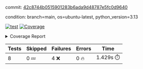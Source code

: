 commit: [42c8744b0515901283b6ada9d48787e5fc0d9640](https://github.com/rcmdnk/hydra-utils/tree/42c8744b0515901283b6ada9d48787e5fc0d9640)

condition: branch=main, os=ubuntu-latest, python_version=3.13

[![test](https://github.com/rcmdnk/hydra-utils/actions/workflows/test.yml/badge.svg)](https://github.com/rcmdnk/hydra-utils/actions/runs/15366360863)
<a href="https://github.com/rcmdnk/hydra-utils/blob/42c8744b0515901283b6ada9d48787e5fc0d9640/README.md"><img alt="Coverage" src="https://img.shields.io/badge/Coverage-72%25-yellow.svg" /></a><details><summary>Coverage Report </summary><table><tr><th>File</th><th>Stmts</th><th>Miss</th><th>Cover</th><th>Missing</th></tr><tbody><tr><td colspan="5"><b>src/hydra_utils</b></td></tr><tr><td>&nbsp; &nbsp;<a href="https://github.com/rcmdnk/hydra-utils/blob/42c8744b0515901283b6ada9d48787e5fc0d9640/src/hydra_utils/utils.py">utils.py</a></td><td>183</td><td>54</td><td>70%</td><td><a href="https://github.com/rcmdnk/hydra-utils/blob/42c8744b0515901283b6ada9d48787e5fc0d9640/src/hydra_utils/utils.py#L12">12</a>, <a href="https://github.com/rcmdnk/hydra-utils/blob/42c8744b0515901283b6ada9d48787e5fc0d9640/src/hydra_utils/utils.py#L20-L25">20&ndash;25</a>, <a href="https://github.com/rcmdnk/hydra-utils/blob/42c8744b0515901283b6ada9d48787e5fc0d9640/src/hydra_utils/utils.py#L77-L79">77&ndash;79</a>, <a href="https://github.com/rcmdnk/hydra-utils/blob/42c8744b0515901283b6ada9d48787e5fc0d9640/src/hydra_utils/utils.py#L85-L86">85&ndash;86</a>, <a href="https://github.com/rcmdnk/hydra-utils/blob/42c8744b0515901283b6ada9d48787e5fc0d9640/src/hydra_utils/utils.py#L108">108</a>, <a href="https://github.com/rcmdnk/hydra-utils/blob/42c8744b0515901283b6ada9d48787e5fc0d9640/src/hydra_utils/utils.py#L110">110</a>, <a href="https://github.com/rcmdnk/hydra-utils/blob/42c8744b0515901283b6ada9d48787e5fc0d9640/src/hydra_utils/utils.py#L134">134</a>, <a href="https://github.com/rcmdnk/hydra-utils/blob/42c8744b0515901283b6ada9d48787e5fc0d9640/src/hydra_utils/utils.py#L137-L138">137&ndash;138</a>, <a href="https://github.com/rcmdnk/hydra-utils/blob/42c8744b0515901283b6ada9d48787e5fc0d9640/src/hydra_utils/utils.py#L155-L158">155&ndash;158</a>, <a href="https://github.com/rcmdnk/hydra-utils/blob/42c8744b0515901283b6ada9d48787e5fc0d9640/src/hydra_utils/utils.py#L160-L161">160&ndash;161</a>, <a href="https://github.com/rcmdnk/hydra-utils/blob/42c8744b0515901283b6ada9d48787e5fc0d9640/src/hydra_utils/utils.py#L176-L178">176&ndash;178</a>, <a href="https://github.com/rcmdnk/hydra-utils/blob/42c8744b0515901283b6ada9d48787e5fc0d9640/src/hydra_utils/utils.py#L183-L185">183&ndash;185</a>, <a href="https://github.com/rcmdnk/hydra-utils/blob/42c8744b0515901283b6ada9d48787e5fc0d9640/src/hydra_utils/utils.py#L198-L201">198&ndash;201</a>, <a href="https://github.com/rcmdnk/hydra-utils/blob/42c8744b0515901283b6ada9d48787e5fc0d9640/src/hydra_utils/utils.py#L212-L215">212&ndash;215</a>, <a href="https://github.com/rcmdnk/hydra-utils/blob/42c8744b0515901283b6ada9d48787e5fc0d9640/src/hydra_utils/utils.py#L217">217</a>, <a href="https://github.com/rcmdnk/hydra-utils/blob/42c8744b0515901283b6ada9d48787e5fc0d9640/src/hydra_utils/utils.py#L242-L254">242&ndash;254</a>, <a href="https://github.com/rcmdnk/hydra-utils/blob/42c8744b0515901283b6ada9d48787e5fc0d9640/src/hydra_utils/utils.py#L273">273</a>, <a href="https://github.com/rcmdnk/hydra-utils/blob/42c8744b0515901283b6ada9d48787e5fc0d9640/src/hydra_utils/utils.py#L280">280</a>, <a href="https://github.com/rcmdnk/hydra-utils/blob/42c8744b0515901283b6ada9d48787e5fc0d9640/src/hydra_utils/utils.py#L305">305</a>, <a href="https://github.com/rcmdnk/hydra-utils/blob/42c8744b0515901283b6ada9d48787e5fc0d9640/src/hydra_utils/utils.py#L308-L311">308&ndash;311</a>, <a href="https://github.com/rcmdnk/hydra-utils/blob/42c8744b0515901283b6ada9d48787e5fc0d9640/src/hydra_utils/utils.py#L315">315</a></td></tr><tr><td><b>TOTAL</b></td><td><b>194</b></td><td><b>54</b></td><td><b>72%</b></td><td>&nbsp;</td></tr></tbody></table></details>

| Tests | Skipped | Failures | Errors | Time |
| ----- | ------- | -------- | -------- | ------------------ |
| 8 | 0 :zzz: | 4 :x: | 0 :fire: | 1.429s :stopwatch: |

